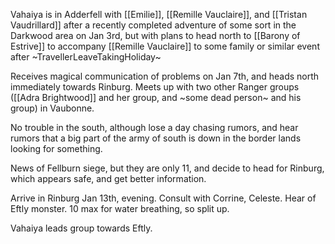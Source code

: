 Vahaiya is in Adderfell with [[Emilie]], [[Remille Vauclaire]], and [[Tristan Vaudrillard]] after a recently completed adventure of some sort in the Darkwood area on Jan 3rd, but with plans to head north to [[Barony of Estrive]] to accompany [[Remille Vauclaire]] to some family or similar event after ~TravellerLeaveTakingHoliday~

Receives magical communication of problems on Jan 7th, and heads north immediately towards Rinburg. Meets up with two other Ranger groups ([[Adra Brightwood]] and her group, and ~some dead person~ and his group) in Vaubonne.

No trouble in the south, although lose a day chasing rumors, and hear rumors that a big part of the army of south is down in the border lands looking for something.

News of Fellburn siege, but they are only 11, and decide to head for Rinburg, which appears safe, and get better information.

Arrive in Rinburg Jan 13th, evening. Consult with Corrine, Celeste. Hear of Eftly monster. 10 max for water breathing, so split up. 

Vahaiya leads group towards Eftly.

